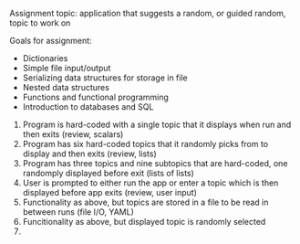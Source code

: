 Assignment topic: application that suggests a random, or guided random, topic to work on

Goals for assignment:
* Dictionaries
* Simple file input/output
* Serializing data structures for storage in file
* Nested data structures
* Functions and functional programming
* Introduction to databases and SQL

1) Program is hard-coded with a single topic that it displays when run and then exits (review, scalars)
2) Program has six hard-coded topics that it randomly picks from to display and then exits (review, lists)
2) Program has three topics and nine subtopics that are hard-coded, one randomply displayed before exit (lists of lists)
2) User is prompted to either run the app or enter a topic which is then displayed before app exits (review, user input)
3) Functionality as above, but topics are stored in a file to be read in between runs (file I/O, YAML)
3) Funcitionality as above, but displayed topic is randomly selected
3) 
